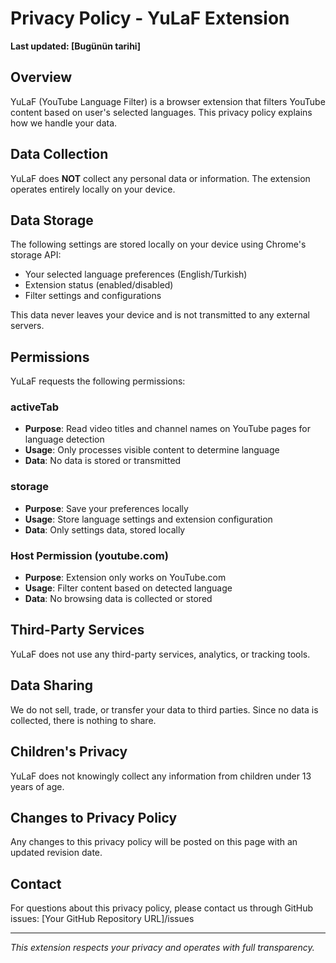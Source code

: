 # Privacy Policy - YuLaF Extension

**Last updated: [Bugünün tarihi]**

## Overview
YuLaF (YouTube Language Filter) is a browser extension that filters YouTube content based on user's selected languages. This privacy policy explains how we handle your data.

## Data Collection
YuLaF does **NOT** collect any personal data or information. The extension operates entirely locally on your device.

## Data Storage
The following settings are stored locally on your device using Chrome's storage API:
- Your selected language preferences (English/Turkish)
- Extension status (enabled/disabled)
- Filter settings and configurations

This data never leaves your device and is not transmitted to any external servers.

## Permissions
YuLaF requests the following permissions:

### activeTab
- **Purpose**: Read video titles and channel names on YouTube pages for language detection
- **Usage**: Only processes visible content to determine language
- **Data**: No data is stored or transmitted

### storage
- **Purpose**: Save your preferences locally
- **Usage**: Store language settings and extension configuration
- **Data**: Only settings data, stored locally

### Host Permission (youtube.com)
- **Purpose**: Extension only works on YouTube.com
- **Usage**: Filter content based on detected language
- **Data**: No browsing data is collected or stored

## Third-Party Services
YuLaF does not use any third-party services, analytics, or tracking tools.

## Data Sharing
We do not sell, trade, or transfer your data to third parties. Since no data is collected, there is nothing to share.

## Children's Privacy
YuLaF does not knowingly collect any information from children under 13 years of age.

## Changes to Privacy Policy
Any changes to this privacy policy will be posted on this page with an updated revision date.

## Contact
For questions about this privacy policy, please contact us through GitHub issues:
[Your GitHub Repository URL]/issues

---
*This extension respects your privacy and operates with full transparency.*